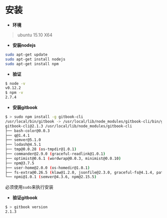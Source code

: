 # 安装

* **环境**

> ubuntu 15.10 X64

* **安装nodejs**

```bash
sudo apt-get update
sudo apt-get install nodejs 
sudo apt-get install npm
```

* **验证**

```bash
$ node -v
v0.12.2
$ npm -v
2.7.4
```

* **安装gitbook**

```bash
$ > sudo npm install -g gitbook-cli
/usr/local/bin/gitbook -> /usr/local/lib/node_modules/gitbook-cli/bin/gitbook.js
gitbook-cli@2.1.3 /usr/local/lib/node_modules/gitbook-cli
├── bash-color@0.0.3
├── q@1.4.1
├── semver@5.1.0
├── lodash@4.5.1
├── tmp@0.0.28 (os-tmpdir@1.0.1)
├── commander@2.9.0 (graceful-readlink@1.0.1)
├── optimist@0.6.1 (wordwrap@0.0.3, minimist@0.0.10)
├── npm@3.7.5
├── user-home@2.0.0 (os-homedir@1.0.1)
├── fs-extra@0.26.5 (klaw@1.2.0, jsonfile@2.3.0, graceful-fs@4.1.4, path-is-absolute@1.0.0, rimraf@2.5.2)
└── npmi@1.0.1 (semver@4.3.6, npm@2.15.5)
```

必须使用`sudo`来执行安装


* **验证gitbook**

```bash
$ > gitbook version
2.1.3
```
